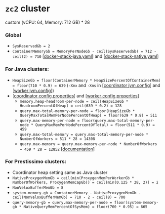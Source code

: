 # `zc2` cluster
custom (vCPU: 64, Memory: 712 GB) * 28

### Global
* `SysReservedGb = 2`
* `ContainerMemoryGb = MemoryPerNodeGb - ceil(SysReservedGb) = 712 - ceil(2) = 710` [[docker-stack-java.yaml](docker-stack-java.yaml)] and [[docker-stack-native.yaml](docker-stack-native.yaml)]
### For Java clusters:
* `HeapSizeGb = floor(ContainerMemory * HeapSizePercentOfContainerMem) = floor(710 * 0.9) = 639` (`-Xmx` and `-Xms` in [[coordinator jvm.config](coordinator/jvm.config)] and [[worker jvm.config](workers/jvm.config)])
* [[coordinator config.properties](coordinator/config.properties)] and [[worker config.properties](worker/config.properties)]
  * `memory.heap-headroom-per-node = ceil(HeapSizeGb * HeadroomPercentOfHeap) = ceil(639 * 0.2) = 128`
  * `query.max-total-memory-per-node = floor(HeapSizeGb * QueryMaxTotalMemPerNodePercentOfHeap) = floor(639 * 0.8) = 511`
  * `query.max-memory-per-node = floor(query.max-total-memory-per-node * QueryMaxMemPerNodePercentOfTotal) = floor(511 * 0.9) = 459`
  * `query.max-total-memory = query.max-total-memory-per-node * NumberOfWorkers = 511 * 28 = 14308`
  * `query.max-memory = query.max-memory-per-node * NumberOfWorkers = 459 * 28 = 12852` [[documentation](https://prestodb.io/docs/current/admin/properties.html#memory-management-properties)]
### For Prestissimo clusters:
* Coordinator heap setting same as Java cluster
* `NativeProxygenMemGb = ceil(min(ProxygenMemPerWorkerGb * NumberOfWorkers, ProxygenMemCapGb)) = ceil(min(0.125 * 28, 2)) = 2`
* `NonVeloxBufferMemGb = 8`
* `system-memory-gb = ContainerMemory - NativeProxygenMemGb - ceil(NonVeloxBufferMemGb) = 710 - 2 - ceil(8) = 700`
* `query-memory-gb = query.max-memory-per-node = floor(system-memory-gb * NativeQueryMemPercentOfSysMem) = floor(700 * 0.95) = 665`
